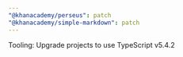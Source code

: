 ```yaml
---
"@khanacademy/perseus": patch
"@khanacademy/simple-markdown": patch
---
```


Tooling: Upgrade projects to use TypeScript v5.4.2
